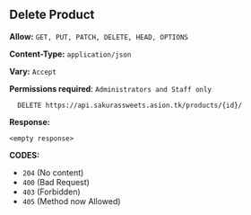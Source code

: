 ## Delete Product

**Allow:** `GET, PUT, PATCH, DELETE, HEAD, OPTIONS`

**Content-Type:** `application/json`

**Vary:** `Accept`

**Permissions required**: `Administrators and Staff only`

```
  DELETE https://api.sakurassweets.asion.tk/products/{id}/
```

**Response:**

```
<empty response>
```

**CODES:**

- `204` (No content)
- `400` (Bad Request)
- `403` (Forbidden)
- `405` (Method now Allowed)
